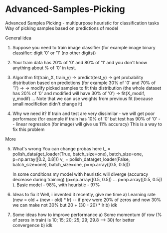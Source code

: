 # Advanced-Samples-Picking
Advanced Samples Picking - multipurpose heuristic for classification tasks
Way of picking samples based on predictions of model

General idea

1) Suppose you need to train image classifier (for example image binary classifier: digit '0' or '1' (no other digits))
2) Your train data has 20% of '0' and 80% of '1' and you don't know anything about % of '0' in test.
3) Algorithm
   fit(train_X, train_y) -> predict(test_y) -> get probability distribution based on predictions (for example 30% of '0' and 70% of '1') ->
   -> modify picked samples to fit this distribution (the whole dataset has 20% of '0' and modified will have 30% of '0') -> fit(X_modif, y_modif) ...
   Note that we can use weights from previous fit (because small modifiction didn't change it)
   
4) Why we need it?
   If train and test are very dissimilar - we will get poor performace (for example if train has 10% of '0' but test has 90% of '0' -- linear regression (for image) will give us 11% accuracy)
   This is a way to fix this problem
   
More
  
5) What's wrong
   You can change probas here
   t_ = polish_data(get_loader(True, batch_size=one), batch_size=one, p=np.array([0.2, 0.8]))
   v_ = polish_data(get_loader(False, batch_size=one), batch_size=one, p=np.array([0.5, 0.5]))
   
   In some conditions my model with heuristic will diverge (accuracy decrease during training) (p=np.array([0.5, 0.5]) ... p=np.array([0.5, 0.5]) ).
   Basic model - 98%, with heuristic - 97%
   
6) Ideas to fix it
   Well, i invented it recently, give me time
   a) Learning rate (new = old + (new - old) * lr) -- if prev were 20% of zeros and now 30% we can make not 30% but 20 + (30 - 20) * lr
   b) idk
7) Some ideas how to improve performance
   a) Some momentum (if row (% of zeros in train) is 10; 15; 20; 25; 29; 29.8 --> 30) for better convergence
   b) idk
